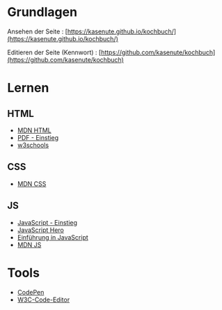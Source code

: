 # Grundlagen

Ansehen der Seite : [https://kasenute.github.io/kochbuch/](https://kasenute.github.io/kochbuch/)
  
Editieren der Seite (Kennwort) : [https://github.com/kasenute/kochbuch](https://github.com/kasenute/kochbuch)

# Lernen  

## HTML
* [MDN HTML](https://developer.mozilla.org/de/docs/Learn/Getting_started_with_the_web/HTML_basics)
* [PDF - Einstieg](https://simon-tiffert.de/html_fuer_anfaenger_01.pdf)
* [w3schools](https://www.w3schools.com/)

## CSS
* [MDN CSS](https://developer.mozilla.org/de/docs/Learn/Getting_started_with_the_web/CSS_basics)

## JS
* [JavaScript - Einstieg](https://wiki.selfhtml.org/wiki/JavaScript/Tutorials/Einstieg)
* [JavaScript Hero](https://www.jshero.net/links.html)
* [Einführung in JavaScript](https://molily.de/js/)
* [MDN JS](https://developer.mozilla.org/de/docs/Learn/Getting_started_with_the_web/JavaScript_basis)
  
# Tools
* [CodePen](https://codepen.io/)
* [W3C-Code-Editor](https://www.w3schools.com/tryit/)

